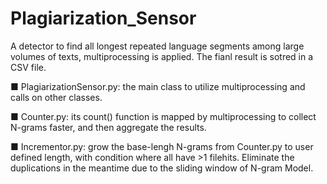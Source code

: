 # Plagiarization_Sensor
A detector to find all longest repeated language segments among large volumes of texts, multiprocessing is applied.
The fianl result is sotred in a CSV file.

■ PlagiarizationSensor.py: the main class to utilize multiprocessing and calls on other classes.

■ Counter.py: its count() function is mapped by multiprocessing to collect N-grams faster, and then aggregate the results.

■ Incrementor.py: grow the base-lengh N-grams from Counter.py to user defined length, with condition where all have >1 filehits. Eliminate the duplications in the meantime due to the sliding window of N-gram Model.
